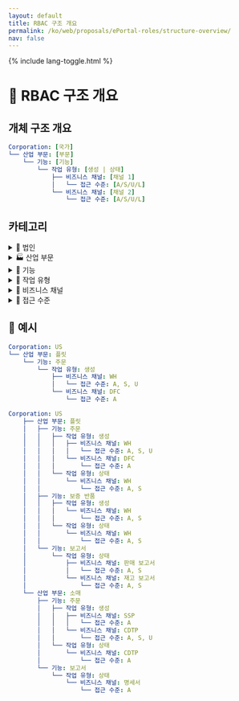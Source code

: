 ```yaml
---
layout: default
title: RBAC 구조 개요
permalink: /ko/web/proposals/ePortal-roles/structure-overview/
nav: false
---
```


{% include lang-toggle.html %}

# 🧠 RBAC 구조 개요

## 개체 구조 개요

```yaml
Corporation: [국가]
└── 산업 부문: [부문]
    └── 기능: [기능]
        └── 작업 유형: [생성 | 상태]
            ├── 비즈니스 채널: [채널 1]
            │   └── 접근 수준: [A/S/U/L]
            └── 비즈니스 채널: [채널 2]
                └── 접근 수준: [A/S/U/L]
```

## 카테고리

<details markdown="1">
  <summary>🏢 법인</summary>

- US
- CA
- MX
- PA
- CO
- CL
</details>

<details markdown="1">
  <summary>🏭 산업 부문</summary>

<details markdown="1">
  <summary>도매</summary>

**기능:** 주문, 클레임, 반품, 보증 반품, 재무, 보고서
</details>

<details markdown="1">
  <summary>소매</summary>

**기능:** 주문, 클레임, 반품, 보증 반품, 재무, 보고서
</details>

<details markdown="1">
  <summary>플릿</summary>

**기능:** 주문, 클레임, 반품, 보증 반품, 재무, 보고서
</details>

<details markdown="1">
  <summary>보험</summary>

**기능:** 주문, 클레임, 반품, 보증 반품, 재무, 보고서
</details>

<details markdown="1">
  <summary>상업</summary>

**기능:** 주문, 클레임, 반품, 보증 반품, 재무, 보고서
</details>

<details markdown="1">
  <summary>도매 + 소매</summary>

**기능:** 주문, 클레임, 반품, 보증 반품, 재무, 보고서
</details>
</details>

<details markdown="1">
  <summary>📁 기능</summary>

<details markdown="1">
  <summary>주문</summary>

**작업:** 생성, 상태
</details>

<details markdown="1">
  <summary>클레임</summary>

**작업:** 생성, 상태
</details>

<details markdown="1">
  <summary>반품</summary>

**작업:** 생성, 상태
</details>

<details markdown="1">
  <summary>보증 반품</summary>

**작업:** 생성, 상태
</details>

<details markdown="1">
  <summary>재무</summary>

**작업:** 생성, 상태
</details>

<details markdown="1">
  <summary>보고서</summary>

**작업:** 생성, 상태
</details>
</details>

<details markdown="1">
  <summary>🎯 작업 유형</summary>

- 생성
- 상태
</details>

<details markdown="1">
  <summary>🧭 비즈니스 채널</summary>

- WH (창고)
- SSP (보조 공급)
- CDTP (자동차 딜러)
- DFC
- NAP (전국 계정 프로그램)
- 정부 &amp; 사업
</details>

<details markdown="1">
  <summary>🔐 접근 수준</summary>

- 접근 (A)
- 재고 (S)
- 단가 (U)
- 정가 (L)
</details>

## 🧪 예시

```yaml
Corporation: US
└── 산업 부문: 플릿
    └── 기능: 주문
        └── 작업 유형: 생성
            ├── 비즈니스 채널: WH
            │   └── 접근 수준: A, S, U
            └── 비즈니스 채널: DFC
                └── 접근 수준: A
```

```yaml
Corporation: US
    ├── 산업 부문: 플릿
    │   ├── 기능: 주문
    │   │   ├── 작업 유형: 생성
    │   │   │   ├── 비즈니스 채널: WH
    │   │   │   │   └── 접근 수준: A, S, U
    │   │   │   └── 비즈니스 채널: DFC
    │   │   │       └── 접근 수준: A
    │   │   └── 작업 유형: 상태
    │   │       └── 비즈니스 채널: WH
    │   │           └── 접근 수준: A, S
    │   ├── 기능: 보증 반품
    │   │   ├── 작업 유형: 생성
    │   │   │   └── 비즈니스 채널: WH
    │   │   │       └── 접근 수준: A, S
    │   │   └── 작업 유형: 상태
    │   │       └── 비즈니스 채널: WH
    │   │           └── 접근 수준: A, S
    │   └── 기능: 보고서
    │       └── 작업 유형: 상태
    │           ├── 비즈니스 채널: 판매 보고서
    │           │   └── 접근 수준: A, S
    │           └── 비즈니스 채널: 재고 보고서
    │               └── 접근 수준: A, S
    └── 산업 부문: 소매
        ├── 기능: 주문
        │   ├── 작업 유형: 생성
        │   │   ├── 비즈니스 채널: SSP
        │   │   │   └── 접근 수준: A
        │   │   └── 비즈니스 채널: CDTP
        │   │       └── 접근 수준: A, S, U
        │   └── 작업 유형: 상태
        │       └── 비즈니스 채널: CDTP
        │           └── 접근 수준: A
        └── 기능: 보고서
            └── 작업 유형: 상태
                └── 비즈니스 채널: 명세서
                    └── 접근 수준: A

